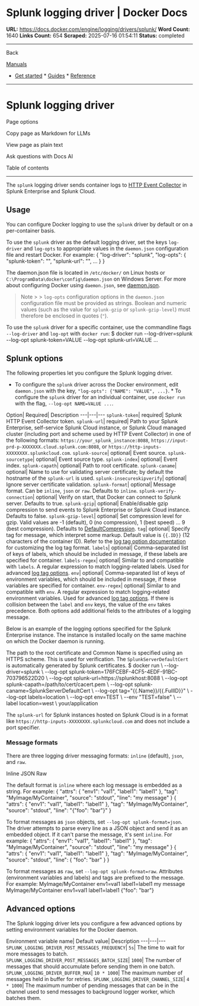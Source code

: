 # Splunk logging driver | Docker Docs

**URL:** https://docs.docker.com/engine/logging/drivers/splunk/
**Word Count:** 1640
**Links Count:** 654
**Scraped:** 2025-07-16 01:54:11
**Status:** completed

---

Back

[Manuals](https://docs.docker.com/manuals/)

  * [Get started](https://docs.docker.com/get-started/)   * [Guides](https://docs.docker.com/guides/)   * [Reference](https://docs.docker.com/reference/)

* * *

# Splunk logging driver

Page options

Copy page as Markdown for LLMs

View page as plain text

Ask questions with Docs AI

Table of contents

* * *

The `splunk` logging driver sends container logs to [HTTP Event Collector](https://dev.splunk.com/enterprise/docs/devtools/httpeventcollector/) in Splunk Enterprise and Splunk Cloud.

## Usage

You can configure Docker logging to use the `splunk` driver by default or on a per-container basis.

To use the `splunk` driver as the default logging driver, set the keys `log-driver` and `log-opts` to appropriate values in the `daemon.json` configuration file and restart Docker. For example:               {       "log-driver": "splunk",       "log-opts": {         "splunk-token": "",         "splunk-url": "",         ...       }     }

The daemon.json file is located in `/etc/docker/` on Linux hosts or `C:\ProgramData\docker\config\daemon.json` on Windows Server. For more about configuring Docker using `daemon.json`, see [daemon.json](https://docs.docker.com/reference/cli/dockerd/#daemon-configuration-file).

> Note >  > `log-opts` configuration options in the `daemon.json` configuration file must be provided as strings. Boolean and numeric values \(such as the value for `splunk-gzip` or `splunk-gzip-level`\) must therefore be enclosed in quotes \(`"`\).

To use the `splunk` driver for a specific container, use the commandline flags `--log-driver` and `log-opt` with `docker run`:               $ docker run --log-driver=splunk --log-opt splunk-token=VALUE --log-opt splunk-url=VALUE ...     

## Splunk options

The following properties let you configure the Splunk logging driver.

  * To configure the `splunk` driver across the Docker environment, edit `daemon.json` with the key, `"log-opts": {"NAME": "VALUE", ...}`.   * To configure the `splunk` driver for an individual container, use `docker run` with the flag, `--log-opt NAME=VALUE ...`.

Option| Required| Description   ---|---|---   `splunk-token`| required| Splunk HTTP Event Collector token.   `splunk-url`| required| Path to your Splunk Enterprise, self-service Splunk Cloud instance, or Splunk Cloud managed cluster \(including port and scheme used by HTTP Event Collector\) in one of the following formats: `https://your_splunk_instance:8088`, `https://input-prd-p-XXXXXXX.cloud.splunk.com:8088`, or `https://http-inputs-XXXXXXXX.splunkcloud.com`.   `splunk-source`| optional| Event source.   `splunk-sourcetype`| optional| Event source type.   `splunk-index`| optional| Event index.   `splunk-capath`| optional| Path to root certificate.   `splunk-caname`| optional| Name to use for validating server certificate; by default the hostname of the `splunk-url` is used.   `splunk-insecureskipverify`| optional| Ignore server certificate validation.   `splunk-format`| optional| Message format. Can be `inline`, `json` or `raw`. Defaults to `inline`.   `splunk-verify-connection`| optional| Verify on start, that Docker can connect to Splunk server. Defaults to true.   `splunk-gzip`| optional| Enable/disable gzip compression to send events to Splunk Enterprise or Splunk Cloud instance. Defaults to false.   `splunk-gzip-level`| optional| Set compression level for gzip. Valid values are -1 \(default\), 0 \(no compression\), 1 \(best speed\) ... 9 \(best compression\). Defaults to [DefaultCompression](https://golang.org/pkg/compress/gzip/#DefaultCompression).   `tag`| optional| Specify tag for message, which interpret some markup. Default value is `{{.ID}}` \(12 characters of the container ID\). Refer to the [log tag option documentation](https://docs.docker.com/engine/logging/log_tags/) for customizing the log tag format.   `labels`| optional| Comma-separated list of keys of labels, which should be included in message, if these labels are specified for container.   `labels-regex`| optional| Similar to and compatible with `labels`. A regular expression to match logging-related labels. Used for advanced [log tag options](https://docs.docker.com/engine/logging/log_tags/).   `env`| optional| Comma-separated list of keys of environment variables, which should be included in message, if these variables are specified for container.   `env-regex`| optional| Similar to and compatible with `env`. A regular expression to match logging-related environment variables. Used for advanced [log tag options](https://docs.docker.com/engine/logging/log_tags/).      If there is collision between the `label` and `env` keys, the value of the `env` takes precedence. Both options add additional fields to the attributes of a logging message.

Below is an example of the logging options specified for the Splunk Enterprise instance. The instance is installed locally on the same machine on which the Docker daemon is running.

The path to the root certificate and Common Name is specified using an HTTPS scheme. This is used for verification. The `SplunkServerDefaultCert` is automatically generated by Splunk certificates.               $ docker run \         --log-driver=splunk \         --log-opt splunk-token=176FCEBF-4CF5-4EDF-91BC-703796522D20 \         --log-opt splunk-url=https://splunkhost:8088 \         --log-opt splunk-capath=/path/to/cert/cacert.pem \         --log-opt splunk-caname=SplunkServerDefaultCert \         --log-opt tag="{{.Name}}/{{.FullID}}" \         --log-opt labels=location \         --log-opt env=TEST \         --env "TEST=false" \         --label location=west \         your/application     

The `splunk-url` for Splunk instances hosted on Splunk Cloud is in a format like `https://http-inputs-XXXXXXXX.splunkcloud.com` and does not include a port specifier.

### Message formats

There are three logging driver messaging formats: `inline` \(default\), `json`, and `raw`.

Inline  JSON  Raw

The default format is `inline` where each log message is embedded as a string. For example:               {       "attrs": {         "env1": "val1",         "label1": "label1"       },       "tag": "MyImage/MyContainer",       "source": "stdout",       "line": "my message"     }               {       "attrs": {         "env1": "val1",         "label1": "label1"       },       "tag": "MyImage/MyContainer",       "source": "stdout",       "line": "{\"foo\": \"bar\"}"     }

To format messages as `json` objects, set `--log-opt splunk-format=json`. The driver attempts to parse every line as a JSON object and send it as an embedded object. If it can't parse the message, it's sent `inline`. For example:               {       "attrs": {         "env1": "val1",         "label1": "label1"       },       "tag": "MyImage/MyContainer",       "source": "stdout",       "line": "my message"     }               {       "attrs": {         "env1": "val1",         "label1": "label1"       },       "tag": "MyImage/MyContainer",       "source": "stdout",       "line": {         "foo": "bar"       }     }

To format messages as `raw`, set `--log-opt splunk-format=raw`. Attributes \(environment variables and labels\) and tags are prefixed to the message. For example:               MyImage/MyContainer env1=val1 label1=label1 my message     MyImage/MyContainer env1=val1 label1=label1 {"foo": "bar"}     

## Advanced options

The Splunk logging driver lets you configure a few advanced options by setting environment variables for the Docker daemon.

Environment variable name| Default value| Description   ---|---|---   `SPLUNK_LOGGING_DRIVER_POST_MESSAGES_FREQUENCY`| `5s`| The time to wait for more messages to batch.   `SPLUNK_LOGGING_DRIVER_POST_MESSAGES_BATCH_SIZE`| `1000`| The number of messages that should accumulate before sending them in one batch.   `SPLUNK_LOGGING_DRIVER_BUFFER_MAX`| `10 * 1000`| The maximum number of messages held in buffer for retries.   `SPLUNK_LOGGING_DRIVER_CHANNEL_SIZE`| `4 * 1000`| The maximum number of pending messages that can be in the channel used to send messages to background logger worker, which batches them.